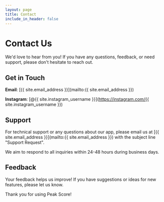 ```yaml
---
layout: page
title: Contact
include_in_header: false
---
```


# Contact Us

We'd love to hear from you! If you have any questions, feedback, or need support, please don't hesitate to reach out.

## Get in Touch

**Email**: [{{ site.email_address }}](mailto:{{ site.email_address }})

**Instagram**: [@{{ site.instagram_username }}](https://instagram.com/{{ site.instagram_username }})

## Support

For technical support or any questions about our app, please email us at [{{ site.email_address }}](mailto:{{ site.email_address }}) with the subject line "Support Request".

We aim to respond to all inquiries within 24-48 hours during business days.

## Feedback

Your feedback helps us improve! If you have suggestions or ideas for new features, please let us know.

Thank you for using Peak Score!
